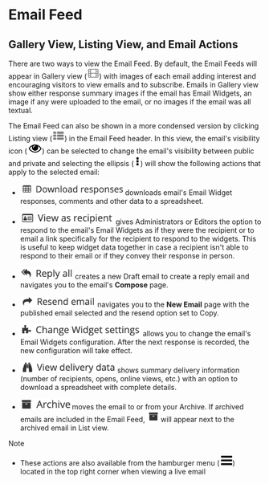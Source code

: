 # Email Feed

<span id="gv-4feed-4feedViews"></span>
## Gallery View, Listing View, and Email Actions

There are two ways to view the Email Feed.  By default, the Email Feeds will appear in Gallery 
view (<img src="/docimages/gallery-view-feed-icon.png" height="22">) with images of each email adding 
interest and encouraging visitors to view emails and to subscribe.
Emails in Gallery view show either response summary images if the email has Email Widgets, 
an image if any were uploaded to the email, or no images if the email was all textual.

The Email Feed can also be shown in a more condensed version by
clicking Listing view (<img src="/docimages/listing-view-icon.png" height="22">)
in the Email Feed header.  In this view, the email's visibility icon (<img src="/docimages/public-private-eye-icon.png" height="22">) can be selected
to change the email's visibility between public and private and selecting the ellipsis (<img src="/docimages/ellipsis.png" height="22">) will 
show the following actions that apply to the selected email:

* <img src="/docimages/feed-menu-download-responses.png" height="24"> downloads email's Email Widget responses, comments and other data to a spreadsheet.

* <img src="/docimages/feed-menu-view-as-recipient.png" height="24"> gives Administrators or Editors the
option to respond to the email's Email Widgets as if they were the
recipient or to email a link specifically for the recipient to respond
to the widgets.
This is useful to keep widget data together in case a recipient isn't able to respond to their email or if they convey their
response in person. 

* <img src="/docimages/feed-menu-reply-all.png" height="24"> creates a new Draft email to create a reply email and
navigates you to the email's **Compose** page. 

* <img src="/docimages/feed-menu-resend-email.png" height="22"> navigates you to the **New Email** page with the
published email selected and the resend option set to Copy.  

* <img src="/docimages/feed-menu-change-ew-settings.png" height="24"> allows you to change the email's
Email Widgets configuration.  After the next response is recorded, the new configuration will take effect.

* <img src="/docimages/feed-menu-view-delivery.png" height="22"> shows summary delivery information
(number of recipients, opens, online views, etc.) with an option to
download a spreadsheet with complete details.

* <img src="/docimages/feed-menu-archive.png" height="22"> moves the email to or from your Archive.  If archived emails are included in the Email Feed, 
<img src="/docimages/archive-icon.png" height="22"> will appear next to the archived email in List view.

Note

* These actions are also available from the hamburger menu (<img src="/docimages/menu-icon.png" height="22">) located in the top right corner when viewing a live email
